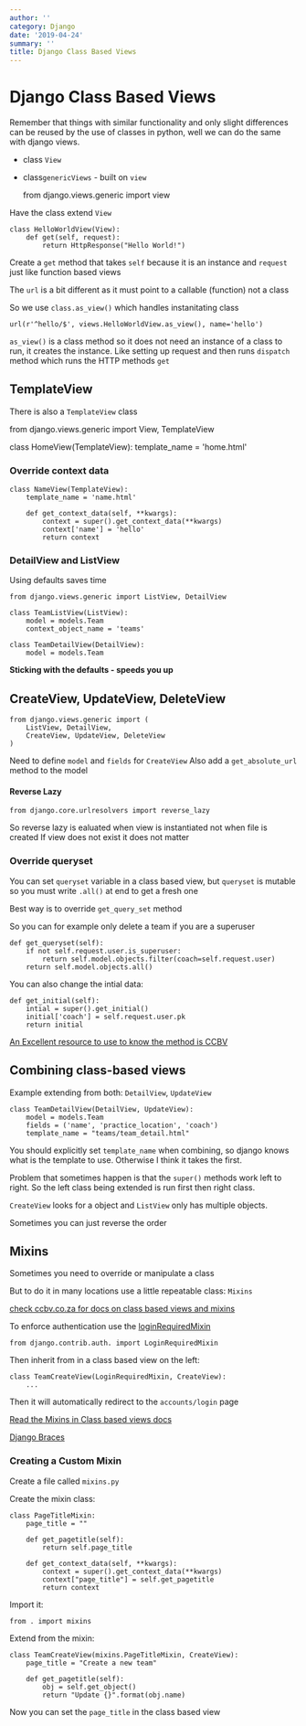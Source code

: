 ```yaml
---
author: ''
category: Django
date: '2019-04-24'
summary: ''
title: Django Class Based Views
---
```

# Django Class Based Views

Remember that things with similar functionality and only slight differences can be reused by the use of classes in python, well we can do the same with django views.

* class `View`
* class`genericViews` - built on `view`

    from django.views.generic import view

Have the class extend `View`

    class HelloWorldView(View):
        def get(self, request):
            return HttpResponse("Hello World!")

Create a `get` method that takes `self` because it is an instance and `request` just like function based views

The `url` is a bit different as it must point to a callable (function) not a class

So we use `class.as_view()` which handles instanitating class

    url(r'^hello/$', views.HelloWorldView.as_view(), name='hello')

`as_view()` is a class method so it does not need an instance of a class to run, it creates the instance. Like setting up request and then runs `dispatch` method which runs the HTTP methods `get`

## TemplateView

There is also a `TemplateView` class

from django.views.generic import View, TemplateView

class HomeView(TemplateView):
    template_name = 'home.html'

### Override context data

    class NameView(TemplateView):
        template_name = 'name.html'
        
        def get_context_data(self, **kwargs):
            context = super().get_context_data(**kwargs)
            context['name'] = 'hello'
            return context

### DetailView and ListView

Using defaults saves time

    from django.views.generic import ListView, DetailView

    class TeamListView(ListView):
        model = models.Team
        context_object_name = 'teams'

    class TeamDetailView(DetailView):
        model = models.Team

**Sticking with the defaults - speeds you up**

## CreateView, UpdateView, DeleteView

    from django.views.generic import (
        ListView, DetailView,
        CreateView, UpdateView, DeleteView
    )

Need to define `model` and `fields` for `CreateView`
Also add a `get_absolute_url` method to the model

#### Reverse Lazy

    from django.core.urlresolvers import reverse_lazy

So reverse lazy is ealuated when view is instantiated not when file is created
If view does not exist it does not matter

### Override queryset

You can set `queryset` variable in a class based view, but `queryset` is mutable so you must write `.all()` at end to get a fresh one

Best way is to override `get_query_set` method

So you can for example only delete a team if you are a superuser

    def get_queryset(self):
        if not self.request.user.is_superuser:
            return self.model.objects.filter(coach=self.request.user)
        return self.model.objects.all()

You can also change the intial data:

    def get_initial(self):
        intial = super().get_initial()
        initial['coach'] = self.request.user.pk
        return initial

[An Excellent resource to use to know the method is CCBV](https://ccbv.co.uk/)

## Combining class-based views

Example extending from both: `DetailView`, `UpdateView`

    class TeamDetailView(DetailView, UpdateView):
        model = models.Team
        fields = ('name', 'practice_location', 'coach')
        template_name = "teams/team_detail.html"

You should explicitly set `template_name` when combining, so django knows what is the template to use. Otherwise I think it takes the first.

Problem that sometimes happen is that the `super()` methods work left to right.
So the left class being extended is run first then right class.

`CreateView` looks for a object and `ListView` only has multiple objects.

Sometimes you can just reverse the order

## Mixins

Sometimes you need to override or manipulate a class

But to do it in many locations use a little repeatable class: `Mixins`

[check ccbv.co.za for docs on class based views and mixins](https://ccbv.co.uk/)

To enforce authentication use the [loginRequiredMixin](https://ccbv.co.uk/projects/Django/1.11/django.contrib.auth.mixins/LoginRequiredMixin/)

    from django.contrib.auth. import LoginRequiredMixin

Then inherit from in a class based view on the left:

    class TeamCreateView(LoginRequiredMixin, CreateView):
        ...

Then it will automatically redirect to the `accounts/login` page

[Read the Mixins in Class based views docs](https://docs.djangoproject.com/en/1.11/topics/class-based-views/mixins/)

[Django Braces](http://django-braces.readthedocs.io/en/latest/index.html)

### Creating a Custom Mixin

Create a file called `mixins.py`

Create the mixin class:

    class PageTitleMixin:
        page_title = ""

        def get_pagetitle(self):
            return self.page_title

        def get_context_data(self, **kwargs):
            context = super().get_context_data(**kwargs)
            context["page_title"] = self.get_pagetitle
            return context

Import it:

    from . import mixins

Extend from the mixin:

    class TeamCreateView(mixins.PageTitleMixin, CreateView):
        page_title = "Create a new team"

        def get_pagetitle(self):
            obj = self.get_object()
            return "Update {}".format(obj.name)

Now you can set the `page_title` in the class based view
